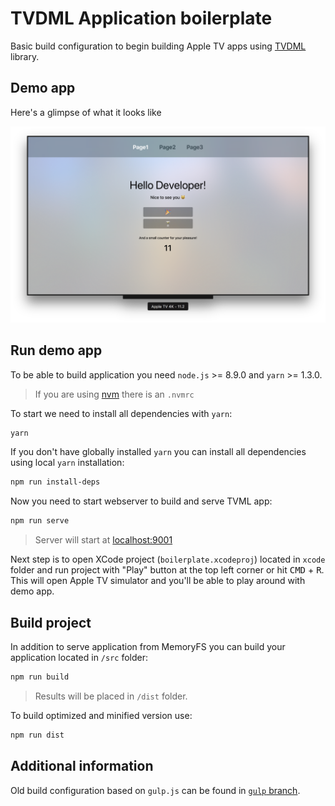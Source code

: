 # TVDML Application boilerplate

Basic build configuration to begin building Apple TV apps using [TVDML](https://github.com/a-ignatov-parc/tvdml) library.

## Demo app

Here's a glimpse of what it looks like

![Main Screen](screenshots/screenshot1.png)

## Run demo app

To be able to build application you need `node.js` >= 8.9.0 and `yarn` >= 1.3.0.

> If you are using [nvm](https://github.com/creationix/nvm) there is an `.nvmrc`

To start we need to install all dependencies with `yarn`:

```bash
yarn
```

If you don't have globally installed `yarn` you can install all dependencies using local `yarn` installation:

```bash
npm run install-deps
```

Now you need to start webserver to build and serve TVML app:

```bash
npm run serve
```

> Server will start at [localhost:9001](http://localhost:9001/)

Next step is to open XCode project (`boilerplate.xcodeproj`) located in `xcode` folder and run project with "Play" button at the top left corner or hit <kbd>CMD</kbd> + <kbd>R</kbd>. This will open Apple TV simulator and you'll be able to play around with demo app.

## Build project

In addition to serve application from MemoryFS you can build your application located in `/src` folder:

```bash
npm run build
```

> Results will be placed in `/dist` folder.

To build optimized and minified version use:

```bash
npm run dist
```

## Additional information

Old build configuration based on `gulp.js` can be found in [`gulp` branch](https://github.com/a-ignatov-parc/tvdml-app-boilerplate/tree/gulp).
